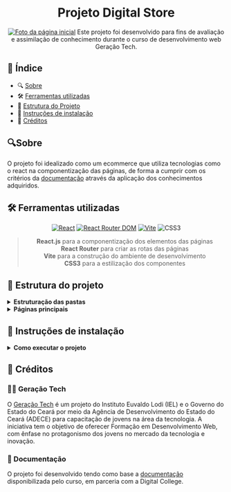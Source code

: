<div align="center">
  <h1>Projeto Digital Store</h1>
  <a href="https://rymelo.github.io/Projeto-DS-Frontend/" target="_blank"><img alt="Foto da página inicial" src="https://github.com/user-attachments/assets/afffdc20-78ab-41d3-b751-f515eb468990"></a>
Este projeto foi desenvolvido para fins de avaliação e assimilação de conhecimento durante o curso de desenvolvimento web Geração Tech. 
</div>

## 📑 Índice

- 🔍 [Sobre](#sobre)
- 🛠️ [Ferramentas utilizadas](#%EF%B8%8F-ferramentas-utilizadas)
- 📁 [Estrutura do Projeto](#-estrutura-do-projeto)
- 🚀 [Instruções de instalação](#-instruções-de-instalação)
- 🙌 [Créditos](#-créditos)

## 🔍Sobre
O projeto foi idealizado como um ecommerce que utiliza tecnologias como o react na componentização das páginas, de forma a cumprir com os critérios da [documentação](#créditos) através da aplicação dos conhecimentos adquiridos.

## 🛠️ Ferramentas utilizadas

<div align="center">
  
<a href="https://react.dev/">![React](https://img.shields.io/badge/React-20232A?style=for-the-badge&logo=react&logoColor=61DAFB)</a>
<a href="https://reactrouter.com/">![React Router DOM](https://img.shields.io/badge/React%20Router%20DOM-CA4245?style=for-the-badge&logo=react-router&logoColor=white)</a>
<a href="https://vite.dev/">![Vite](https://img.shields.io/badge/Vite-646CFF?style=for-the-badge&logo=vite&logoColor=white)</a>
![CSS3](https://img.shields.io/badge/CSS3-1572B6?style=for-the-badge&logo=css&logoColor=white)

>  **React.js** para a componentização dos elementos das páginas</br>
>  **React Router** para criar as rotas das páginas</br>
>  **Vite** para a construção do ambiente de desenvolvimento</br>
>  **CSS3** para a estilização dos componentes</br>


</div>

## 📁 Estrutura do projeto


<details>
  <summary><strong>Estruturação das pastas</strong></summary>

### Dos diretórios principais do projeto:
```
├── src/
│   ├── paths/
│   │   ├── paths
│   ├── components/
│   │   ├── BuyBox
│   │   ├── FilterGroup
│   │   ├── FilterOrderBy
│   │   ├── Footer
│   │   ├── Gallery
│   │   ├── Header
│   │   ├── Informations
│   │   ├── Logo
│   │   ├── ProductCard
│   │   ├── ProductListing
│   │   ├── ProductOptions
│   │   ├── Section
│   │   └── SpecialOffer
│   ├── data/
│   │   ├── db
│   ├── layouts/
│   │   ├── layout
│   ├── pages/
│   │   ├── HomePage
│   │   ├── NotFoundPage
│   │   ├── ProductViewPage
│   │   └── ProductListingPage
│   └── styles/
│       ├── BuyBox
│       ├── Colecoes
│       ├── ColecoesIcone
│       ├── FilterGroup
│       ├── FilterOrderBy
│       ├── Footer
│       ├── Gallery
│       ├── Header
│       ├── ListingPageFilters
│       ├── Logo
│       ├── NotFoundPage
│       ├── ProductCard
│       ├── ProductListing
│       ├── ProductOptions
│       ├── ProductViewPage
│       ├── Section
│       └── SpecialOffer
├── App.js
└── index.js
```

</details>

<details>
  <summary><strong>Páginas principais</strong></summary>

### Página inicial (homepage)
<a href="https://rymelo.github.io/Projeto-DS-Frontend/" target="_blank"><img alt="Foto da página inicial" src="https://github.com/user-attachments/assets/afffdc20-78ab-41d3-b751-f515eb468990"></a>
### Página 404 (NotFoundPage)
<a href="https://rymelo.github.io/Projeto-DS-Frontend/#/NotFound" target="_blank"><img alt="Foto da página inicial" src="https://github.com/user-attachments/assets/4357df49-77a4-4f0d-9b28-ebe9b2a4ade6"></a>
### Página de visualização do produto (ProdutViewPage)
<a href="https://rymelo.github.io/Projeto-DS-Frontend/#/produtos" target="_blank"><img alt="Foto da página de visualização de produtos" src="https://github.com/user-attachments/assets/6e000409-a38f-466c-b431-a1b9dc2625ce"></a>
### Página de listagem do produtos (ProductListingPage)
<a href="https://rymelo.github.io/Projeto-DS-Frontend/#/produto/1" target="_blank"><img alt="Foto da página inicial" src="https://github.com/user-attachments/assets/37b3b30e-84e0-415e-ba28-5f9a0350e43f"></a>



</details>

## 🚀 Instruções de instalação
<details>
  <summary><strong>Como executar o projeto</strong></summary>

1.  **Clonar o repositório:**
    * Crie uma pasta na área de trabalho
    * Abra o terminal do seu editor de código ou terminal GIT
    
    ```bash
    git clone https://github.com/Rymelo/Projeto-DS-Frontend
    ```

2.  **Entre na pasta do projeto:**

    ```bash
    cd Projeto-DS-Frontend
    ```

3.  **Instale as dependências:**

    ```bash
    npm install
    ```

4.  **Execute o projeto localmente:**

    ```bash
    npm run dev
    ```

5.  **Cole a URL do terminal no navegador**


</details>

## 🙌 Créditos

### 👨‍🏫 Geração Tech
O [Geração Tech](https://geracaotech.iel-ce.org.br/) é um projeto do Instituto Euvaldo Lodi (IEL) e o Governo do Estado do Ceará por meio da Agência de Desenvolvimento do Estado do Ceará (ADECE) para capacitação de jovens na área da tecnologia. 
A iniciativa tem o objetivo de oferecer Formação em Desenvolvimento Web, com ênfase no protagonismo dos jovens no mercado da tecnologia e inovação.

### 📃 Documentação
O projeto foi desenvolvido tendo como base a [documentação](https://github.com/digitalcollegebr/projeto-digital-store) disponibilizada pelo curso, em parceria com a Digital College.

